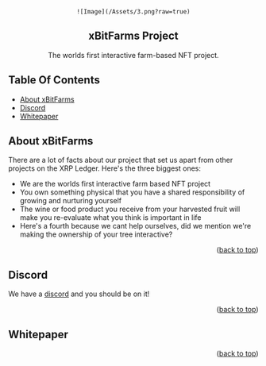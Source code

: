 <!-- PROJECT LOGO -->
<a name="readme-top"></a>
<br />
<div align="center">

    ![Image](/Assets/3.png?raw=true)
    
  </a>

  <h2 align="center">xBitFarms Project</h2>

  <p align="center">
    The worlds first interactive farm-based NFT project.
  </p>
</div>
  

<!-- TABLE OF CONTENTS -->
## Table Of Contents
- [About xBitFarms](#about-xBitFarms)
- [Discord](#Discord)
- [Whitepaper](#whitepaper)


   
<!-- ABOUT XBITFARMS -->
## About xBitFarms

There are a lot of facts about our project that set us apart from other projects on the XRP Ledger. Here's the three biggest ones:

* We are the worlds first interactive farm based NFT project
* You own something physical that you have a shared responsibility of growing and nurturing yourself
* The wine or food product you receive from your harvested fruit will make you re-evaluate what you think is important in life
* Here's a fourth because we cant help ourselves, did we mention we're making the ownership of your tree interactive?

<p align="right">(<a href="#readme-top">back to top</a>)</p>


<!-- DISCORD -->
## Discord
We have a [discord](https://t.co/PkypiPzQPS) and you should be on it!

<p align="right">(<a href="#readme-top">back to top</a>)</p>

<!-- WHITEPAPER -->

## Whitepaper

<p align="right">(<a href="#readme-top">back to top</a>)</p>
